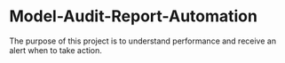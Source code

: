 # Model-Audit-Report-Automation
The purpose of this project is to understand performance and receive an alert when to take action. 
